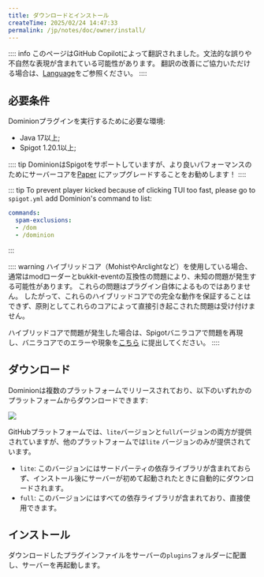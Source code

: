 ```yaml
---
title: ダウンロードとインストール
createTime: 2025/02/24 14:47:33
permalink: /jp/notes/doc/owner/install/
---
```


:::: info
このページはGitHub Copilotによって翻訳されました。文法的な誤りや不自然な表現が含まれている可能性があります。
翻訳の改善にご協力いただける場合は、[Language](/jp/notes/doc/owner/config-ref/languages/)をご参照ください。
::::

## 必要条件

Dominionプラグインを実行するために必要な環境:

- Java 17以上;
- Spigot 1.20.1以上;

:::: tip
DominionはSpigotをサポートしていますが、より良いパフォーマンスのためにサーバーコアを[Paper](https://papermc.io/software/paper)
にアップグレードすることをお勧めします！
::::

::: tip
To prevent player kicked because of clicking TUI too fast, please go to `spigot.yml` add Dominion's command to list:

```yaml
commands:
  spam-exclusions:
  - /dom
  - /dominion
```

:::

:::: warning
ハイブリッドコア（MohistやArclightなど）を使用している場合、通常はmodローダーとbukkit-eventの互換性の問題により、未知の問題が発生する可能性があります。
これらの問題はプラグイン自体によるものではありません。
したがって、これらのハイブリッドコアでの完全な動作を保証することはできず、原則としてこれらのコアによって直接引き起こされた問題は受け付けません。

ハイブリッドコアで問題が発生した場合は、Spigotバニラコアで問題を再現し、バニラコアでのエラーや現象を[こちら](https://github.com/LunaDeerMC/Dominion/issues)
に提出してください。
::::

## ダウンロード

Dominionは複数のプラットフォームでリリースされており、以下のいずれかのプラットフォームからダウンロードできます:

![](https://img.shields.io/github/v/release/LunaDeerMC/Dominion?label=Latest-Version&color=0aa344)

<CardGrid>

<LinkCard icon="https://github.githubassets.com/assets/GitHub-Mark-ea2971cee799.png" title="GitHub" href="https://github.com/LunaDeerMC/Dominion/releases/latest" />

<LinkCard icon="https://hangar.papermc.io/_nuxt/hangar-logo.DNKyJEtq.svg" title="Hangar" href="https://hangar.papermc.io/zhangyuheng/Dominion" />

<LinkCard icon="https://avatars.githubusercontent.com/u/67560307?s=200&v=4" title="Modrinth" href="https://modrinth.com/plugin/zhangyuheng-dominion" />

<LinkCard icon="https://static.spigotmc.org/img/spigot.png" title="Spigot" href="https://www.spigotmc.org/resources/dominion.119514/" />

</CardGrid>

GitHubプラットフォームでは、`lite`バージョンと`full`バージョンの両方が提供されていますが、他のプラットフォームでは`lite`
バージョンのみが提供されています。

- `lite`: このバージョンにはサードパーティの依存ライブラリが含まれておらず、インストール後にサーバーが初めて起動されたときに自動的にダウンロードされます。
- `full`: このバージョンにはすべての依存ライブラリが含まれており、直接使用できます。

## インストール

ダウンロードしたプラグインファイルをサーバーの`plugins`フォルダーに配置し、サーバーを再起動します。
